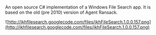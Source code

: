 An open source C# implementation of a Windows File Search app. It is based on the old (pre 2010) version of Agent Ransack.

![http://jkhfilesearch.googlecode.com/files/jkhFileSearch.1.0.0.157.png](http://jkhfilesearch.googlecode.com/files/jkhFileSearch.1.0.0.157.png)